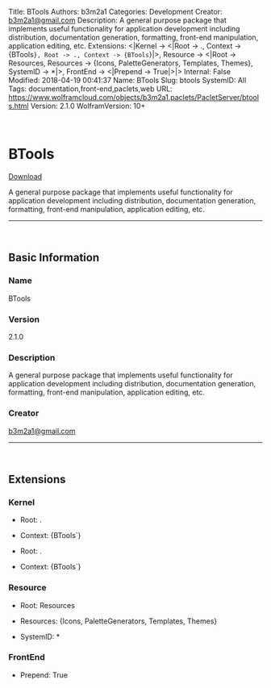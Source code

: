 Title: BTools
Authors: b3m2a1
Categories: Development
Creator: b3m2a1@gmail.com
Description: A general purpose package that implements useful functionality for application   development including distribution, documentation generation, formatting,    front-end manipulation, application editing, etc.
Extensions: <|Kernel -> <|Root -> ., Context -> {BTools`}, Root -> ., Context -> {BTools`}|>, Resource -> <|Root -> Resources, Resources -> {Icons, PaletteGenerators, Templates, Themes}, SystemID -> *|>, FrontEnd -> <|Prepend -> True|>|>
Internal: False
Modified: 2018-04-19 00:41:37
Name: BTools
Slug: btools
SystemID: All
Tags: documentation,front-end,paclets,web
URL: https://www.wolframcloud.com/objects/b3m2a1.paclets/PacletServer/btools.html
Version: 2.1.0
WolframVersion: 10+

<a id="btools" style="width:0;height:0;margin:0;padding:0;">&zwnj;</a>

# BTools

[Download](Paclets/BTools-2.1.0.paclet)

A general purpose package that implements useful functionality for application   development including distribution, documentation generation, formatting,    front-end manipulation, application editing, etc.

---

<a id="basic-information" style="width:0;height:0;margin:0;padding:0;">&zwnj;</a>

## Basic Information

### Name

BTools

### Version

2.1.0

### Description

A general purpose package that implements useful functionality for application   development including distribution, documentation generation, formatting,    front-end manipulation, application editing, etc.

### Creator

b3m2a1@gmail.com

---

<a id="extensions" style="width:0;height:0;margin:0;padding:0;">&zwnj;</a>

## Extensions

### Kernel

* Root: .

* Context: {BTools`}

* Root: .

* Context: {BTools`}

### Resource

* Root: Resources

* Resources: {Icons, PaletteGenerators, Templates, Themes}

* SystemID: *

### FrontEnd

* Prepend: True